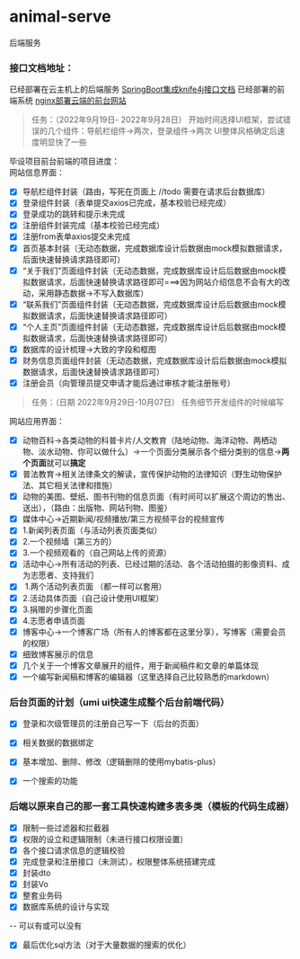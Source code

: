 # animal-serve
后端服务
### 接口文档地址：
已经部署在云主机上的后端服务
[SpringBoot集成knife4j接口文档](http://47.103.34.147:10056/api/doc.html) 
已经部署的前端系统
[nginx部署云端的前台网站](http://47.103.34.147) 
> 任务：（2022年9月19日- 2022年9月28日）
> 开始时间选择UI框架，尝试错误的几个组件：导航栏组件->两次，登录组件->两次
> UI整体风格确定后速度明显快了一些

毕设项目前台前端的项目进度：<br />网站信息界面：

- [x] 导航栏组件封装（路由，写死在页面上 //todo 需要在请求后台数据库）
- [x] 登录组件封装（表单提交axios已完成，基本校验已经完成）
- [x] 登录成功的跳转和提示未完成
- [x] 注册组件封装完成（基本校验已经完成）
- [x] 注册from表单axios提交未完成
- [x] 首页基本封装（无动态数据，完成数据库设计后数据由mock模拟数据请求，后面快速替换请求路径即可）
- [x] “关于我们”页面组件封装（无动态数据，完成数据库设计后后数据由mock模拟数据请求，后面快速替换请求路径即可===>因为网站介绍信息不会有大的改动，采用静态数据->不写入数据库）
- [x] “联系我们”页面组件封装（无动态数据，完成数据库设计后后数据由mock模拟数据请求，后面快速替换请求路径即可）
- [x] “个人主页”页面组件封装（无动态数据，完成数据库设计后后数据由mock模拟数据请求，后面快速替换请求路径即可）
- [x] 数据库的设计梳理->大致的字段和框图
- [x] 财务信息页面组件封装（无动态数据，完成数据库设计后后数据由mock模拟数据请求，后面快速替换请求路径即可）
- [x] 注册会员（向管理员提交申请才能后通过审核才能注册账号）
> 任务：（日期 2022年9月29日-10月07日）
> 任务细节开发组件的时候编写

网站应用界面：

- [x] 动物百科->各类动物的科普卡片/人文教育（陆地动物、海洋动物、两栖动物、淡水动物、你可以做什么）->一个页面分类展示各个细分类别的信息->**两个页面**就可以**搞定**
- [x] 普法教育->相关法律条文的解读，宣传保护动物的法律知识（野生动物保护法、其它相关法律和措施）
- [x] 动物的美图、壁纸、图书刊物的信息页面（有时间可以扩展这个周边的售出、送出），（路由：出版物、网站刊物、图鉴）
- [x] 媒体中心->近期新闻/视频播放/第三方视频平台的视频宣传
- [x] 1.新闻列表页面（与活动列表页面类似）
- [x] 2.一个视频墙（第三方的）
- [x] 3.一个视频观看的（自己网站上传的资源）
- [x] 活动中心->所有活动的列表、已经过期的活动、各个活动拍摄的影像资料、成为志愿者、支持我们
- [x]  1.两个活动列表页面 （都一样可以套用）
- [x]  2.活动具体页面（自己设计使用UI框架）
- [x]  3.捐赠的步骤化页面
- [x]  4.志愿者申请页面
- [x] 博客中心->一个博客广场（所有人的博客都在这里分享），写博客（需要会员的权限）
- [x] 细致博客展示的信息
- [x] 几个关于一个博客文章展开的组件，用于新闻稿件和文章的单篇体现
- [x] 一个编写新闻稿和博客的编辑器（这里选择自己比较熟悉的markdown）
<a name="QZtis"></a>
### 后台页面的计划（umi ui快速生成整个后台前端代码）

- [x] 登录和次级管理员的注册自己写一下（后台的页面）

- [x] 相关数据的数据绑定
- [x] 基本增加、删除、修改（逻辑删除的使用mybatis-plus）
- [x] 一个搜索的功能
<a name="tHLzD"></a>
### 后端以原来自己的那一套工具快速构建多表多类（模板的代码生成器）

- [x] 限制一些过滤器和拦截器
- [x] 权限的设立和逻辑限制（未进行接口权限设置）
- [x] 各个接口请求信息的逻辑校验
- [x] 完成登录和注册接口（未测试），权限整体系统搭建完成
- [x] 封装dto
- [x] 封装Vo
- [x] 整套业务码
- [x] 数据库系统的设计与实现

-- 可以有或可以没有

- [x] 最后优化sql方法（对于大量数据的搜索的优化）
